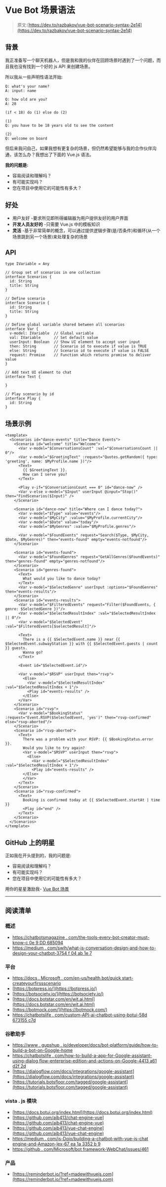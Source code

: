 # Vue Bot 场景语法

> 原文:[https://dev.to/razbakov/vue-bot-scenario-syntax-2e14](https://dev.to/razbakov/vue-bot-scenario-syntax-2e14)

## [](#background)背景

我正准备写一个聊天机器人，但是我和我的伙伴在回顾场景时遇到了一个问题，而且我也没有找到一个好的 js API 来创建场景。

所以我从一些声明性语法开始:

```
Q: what's your name?
A: input: name

Q: how old are you?
A: 28

(if < 18) do (1) else do (2)

(1)
Q: you have to be 18 years old to see the content

(2)
Q: welcome on board 
```

但后来我问自己，如果我想有更复杂的场景，但仍然希望能够与我的合作伙伴沟通，该怎么办？我想出了下面的 Vue.js 语法。

**我的问题是:**

*   容易阅读和理解吗？
*   有可能实现吗？
*   您在项目中使用它的可能性有多大？

## [](#benefits)好处

*   用户友好 -要求所见即所得编辑器为用户提供友好的用户界面
*   **开发人员友好的** -只需要 Vue.js 中的模板知识
*   **灵活** -基于非常简单的概念，可以通过提供逻辑步骤(是/否条件)和循环(从一个场景跳到另一个场景)来处理复杂的场景

## [](#api)API

```
type IVariable = Any

// Group set of scenarios in one collection
interface Scenarios {
  id: String
  title: String
}

// Define scenario
interface Scenario {
  id: String
  title: String
}

// Define global variable shared between all scenarios
interface Var {
  v-model: IVariable  // Global variable
  val: IVariable      // Set default value
  userInput: Boolean  // Show UI element to accept user input
  then: String        // Scenario id to execute if value is TRUE
  else: String        // Scenario id to execute if value is FALSE
  request: Promise    // Function which returns promise to deliver value
}

// Add text UI element to chat
interface Text {

}

// Play scenario by id
interface Play {
  id: String
} 
```

## [](#scenario-example)场景示例

```
<template>
  <Scenarios id="dance-events" title="Dance Events">
    <Scenario id="welcome" title="Welcome">
      <Var v-model="$ConversationsCount" :val="$ConversationsCount || 0"/>
      <Var v-model="$GreetingText" :request="Quotes.getRandom({ type: 'greeting', name: $MyProfile.name })"/>
      <Text>
        {{ $GreetingText }}.
        How can I serve you?
      </Text>

      <Play v-if="$ConversationsCount === 0" id="dance-now" />
      <Var v-else v-model="$Input" userInput @input="Stop()" then="FindScenarios($Input)" />
    </Scenario>

    <Scenario id="dance-now" title="Where can I dance today?">
      <Var v-model="$Type" value="events"/>
      <Var v-model="$MyCity" :value="$MyProfile.currentCity"/>
      <Var v-model="$Date" value="today"/>
      <Var v-model="$MyGenres" :value="$MyProfile.genres"/>

      <Var v-model="$FoundEvents" request="Search($Type, $MyCity, $Date, $MyGenres)" then="events-found" empty="events-notfound"/>
    </Scenario>

    <Scenario id="events-found">
      <Var v-model="$FoundGenres" request="GetAllGenres($FoundEvents)" then="genres-found" empty="genres-notfound"/>
    </Scenario>
    <Scenario id="genres-found">
      <Text>
        What would you like to dance today?
      </Text>
      <Var v-model="$SelectedGenre" userInput :options="$FoundGenres" then="events-results"/>
    </Scenario>
    <Scenario id="events-results">
      <Var v-model="$FilteredEvents" request="Filter($FoundEvents, { genre: $SelectedGenre })"/>
      <Var v-model="$SelectedResultIndex" :val="$SelectedResultIndex || 0"/>
      <Var v-model="$SelectedEvent" :val="$FilteredEvents[$selectedResult]"/>

      <Text>
        There is a {{ $SelectedEvent.name }} near {{ $SelectedEvent.subwayStation }} with {{ $SelectedEvent.guests | count }} guests.
        Wanna go?
      </Text>

      <Event id="$SelectedEvent.id"/>

      <Var v-model="$RSVP" userInput then="rsvp">
        <Else>
          <Var v-model="$SelectedResultIndex" :val="$SelectedResultIndex + 1"/>
          <Play id="events-results" />
        </Else>
      </Var>
    </Scenario>
    <Scenario id="rsvp">
      <Var v-model="$BookingStatus" :request="Event.RSVP($SelectedEvent, 'yes')" then="rsvp-confirmed" else="rsvp-aborted"/>
    </Scenario>
    <Scenario id="rsvp-aborted">
      <Text>
        There was a problem with your RSVP: {{ $BookingStatus.error }}.
        Would you like to try again?
        <Var v-model="$RSVP" userInput then="rsvp">
          <Else>
            <Var v-model="$SelectedResultIndex" :val="$SelectedResultIndex + 1"/>
            <Play id="events-results" />
        </Else>
        </Var>
      </Text>
    </Scenario>
    <Scenario id="rsvp-confirmed">
      <Text>
        Booking is confirmed today at {{ $SelectedEvent.startAt | time }}
        <Play id="end" />
      </Text>
    </Scenario>
  </Scenarios>
</template> 
```

## GitHub 上的明星

正如我在开头提到的，我的问题是:

*   容易阅读和理解吗？
*   有可能实现吗？
*   您在项目中使用它的可能性有多大？

用你的星星激励我- [Vue Bot 场景](https://github.com/razbakov/vue-bot-scenario)

* * *

## [](#reading-list)阅读清单

### [](#overviews)概述

*   [https://chatbotsmagazine . com/the-tools-every-bot-creator-must-know-c 0e 9 DD 685094](https://chatbotsmagazine.com/the-tools-every-bot-creator-must-know-c0e9dd685094)
*   [https://medium . com/swlh/what-is-conversation-design-and-how-to-design-your-chatbot-3754 f 04 ab 1e 7](https://medium.com/swlh/what-is-conversation-design-and-how-to-design-your-chatbot-3754f04ab1e7)

### [](#platforms)平台

*   [https://docs . Microsoft . com/en-us/health bot/quick start-createyourfirssscenario](https://docs.microsoft.com/en-us/healthbot/quickstart-createyourfirstscenario)
*   [https://botpress.io/](https://botpress.io/)
*   [https://botsociety.io/](https://botsociety.io/)
*   [https://docs.botstar.com/en/wit.ai.html](https://docs.botstar.com/en/wit.ai.html)
*   [https://botmock.com/](https://botmock.com/)
*   [https://chatbotslife . com/custom-API-ai-chatbot-using-botui-58d 673155 c7d](https://chatbotslife.com/custom-api-ai-chatbot-using-botui-58d673155c7d)

### [](#google-assistant)谷歌助手

*   [https://www . gupshup . io/developer/docs/bot-platform/guide/how-to-build-a-bot-on-Google-home](https://www.gupshup.io/developer/docs/bot-platform/guide/how-to-build-a-bot-on-google-home)
*   [https://chatbotslife . com/how-to-build-a-app-for-Google-assistant-using-dialog flow-enterprise-edition-and-actions-on-Google-4413 a61 d2f 2d](https://chatbotslife.com/how-to-build-an-app-for-google-assistant-using-dialogflow-enterprise-edition-and-actions-on-google-4413a61d2f2d)
*   [https://dialogflow.com/docs/integrations/google-assistant](https://dialogflow.com/docs/integrations/google-assistant)
*   [https://tutorials.botsfloor.com/tagged/google-assistant](https://tutorials.botsfloor.com/tagged/google-assistant)

### vista . js 模块

*   [https://docs.botui.org/index.html](https://docs.botui.org/index.html)
*   [https://github.com/ajb413/chat-engine-vue](https://github.com/ajb413/chat-engine-vue)
*   [https://github.com/ajb413/vue-chat-engine](https://github.com/ajb413/vue-chat-engine)
*   [https://medium . com/js-Dojo/building-a-chatbot-with-vue-js-chat engine-and-Amazon-lex-67 ea 1a 3352 b 9](https://medium.com/js-dojo/building-a-chatbot-with-vue-js-chatengine-and-amazon-lex-67ea1a3352b9)
*   [https://github . com/Microsoft/bot framework-WebChat/issues/461](https://github.com/Microsoft/BotFramework-WebChat/issues/461)

### [](#products)产品

*   [https://reminderbot.io/?ref=madewithvuejs.com](https://reminderbot.io/?ref=madewithvuejs.com)